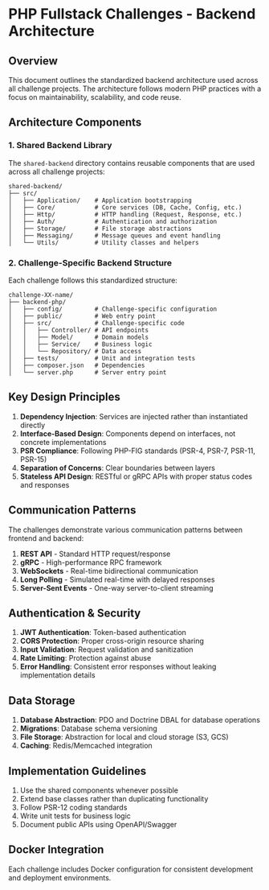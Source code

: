 # PHP Fullstack Challenges - Backend Architecture

## Overview

This document outlines the standardized backend architecture used across all challenge projects. The architecture follows modern PHP practices with a focus on maintainability, scalability, and code reuse.

## Architecture Components

### 1. Shared Backend Library

The `shared-backend` directory contains reusable components that are used across all challenge projects:

```
shared-backend/
├── src/
│   ├── Application/    # Application bootstrapping
│   ├── Core/           # Core services (DB, Cache, Config, etc.)
│   ├── Http/           # HTTP handling (Request, Response, etc.)
│   ├── Auth/           # Authentication and authorization
│   ├── Storage/        # File storage abstractions
│   ├── Messaging/      # Message queues and event handling
│   └── Utils/          # Utility classes and helpers
```

### 2. Challenge-Specific Backend Structure

Each challenge follows this standardized structure:

```
challenge-XX-name/
├── backend-php/
│   ├── config/         # Challenge-specific configuration
│   ├── public/         # Web entry point
│   ├── src/            # Challenge-specific code
│   │   ├── Controller/ # API endpoints
│   │   ├── Model/      # Domain models
│   │   ├── Service/    # Business logic
│   │   └── Repository/ # Data access
│   ├── tests/          # Unit and integration tests
│   ├── composer.json   # Dependencies
│   └── server.php      # Server entry point
```

## Key Design Principles

1. **Dependency Injection**: Services are injected rather than instantiated directly
2. **Interface-Based Design**: Components depend on interfaces, not concrete implementations
3. **PSR Compliance**: Following PHP-FIG standards (PSR-4, PSR-7, PSR-11, PSR-15)
4. **Separation of Concerns**: Clear boundaries between layers
5. **Stateless API Design**: RESTful or gRPC APIs with proper status codes and responses

## Communication Patterns

The challenges demonstrate various communication patterns between frontend and backend:

1. **REST API** - Standard HTTP request/response
2. **gRPC** - High-performance RPC framework
3. **WebSockets** - Real-time bidirectional communication
4. **Long Polling** - Simulated real-time with delayed responses
5. **Server-Sent Events** - One-way server-to-client streaming

## Authentication & Security

1. **JWT Authentication**: Token-based authentication
2. **CORS Protection**: Proper cross-origin resource sharing
3. **Input Validation**: Request validation and sanitization
4. **Rate Limiting**: Protection against abuse
5. **Error Handling**: Consistent error responses without leaking implementation details

## Data Storage

1. **Database Abstraction**: PDO and Doctrine DBAL for database operations
2. **Migrations**: Database schema versioning
3. **File Storage**: Abstraction for local and cloud storage (S3, GCS)
4. **Caching**: Redis/Memcached integration

## Implementation Guidelines

1. Use the shared components whenever possible
2. Extend base classes rather than duplicating functionality
3. Follow PSR-12 coding standards
4. Write unit tests for business logic
5. Document public APIs using OpenAPI/Swagger

## Docker Integration

Each challenge includes Docker configuration for consistent development and deployment environments.

